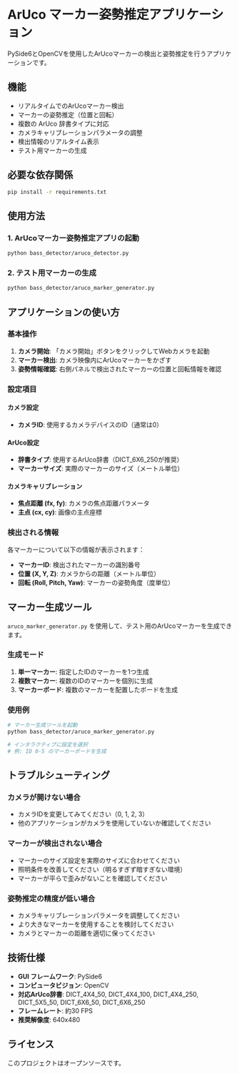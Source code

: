 # ArUco マーカー姿勢推定アプリケーション

PySide6とOpenCVを使用したArUcoマーカーの検出と姿勢推定を行うアプリケーションです。

## 機能

- リアルタイムでのArUcoマーカー検出
- マーカーの姿勢推定（位置と回転）
- 複数の ArUco 辞書タイプに対応
- カメラキャリブレーションパラメータの調整
- 検出情報のリアルタイム表示
- テスト用マーカーの生成

## 必要な依存関係

```bash
pip install -r requirements.txt
```

## 使用方法

### 1. ArUcoマーカー姿勢推定アプリの起動

```bash
python bass_detector/aruco_detector.py
```

### 2. テスト用マーカーの生成

```bash
python bass_detector/aruco_marker_generator.py
```

## アプリケーションの使い方

### 基本操作

1. **カメラ開始**: 「カメラ開始」ボタンをクリックしてWebカメラを起動
2. **マーカー検出**: カメラ映像内にArUcoマーカーをかざす
3. **姿勢情報確認**: 右側パネルで検出されたマーカーの位置と回転情報を確認

### 設定項目

#### カメラ設定
- **カメラID**: 使用するカメラデバイスのID（通常は0）

#### ArUco設定
- **辞書タイプ**: 使用するArUco辞書（DICT_6X6_250が推奨）
- **マーカーサイズ**: 実際のマーカーのサイズ（メートル単位）

#### カメラキャリブレーション
- **焦点距離 (fx, fy)**: カメラの焦点距離パラメータ
- **主点 (cx, cy)**: 画像の主点座標

### 検出される情報

各マーカーについて以下の情報が表示されます：

- **マーカーID**: 検出されたマーカーの識別番号
- **位置 (X, Y, Z)**: カメラからの距離（メートル単位）
- **回転 (Roll, Pitch, Yaw)**: マーカーの姿勢角度（度単位）

## マーカー生成ツール

`aruco_marker_generator.py` を使用して、テスト用のArUcoマーカーを生成できます。

### 生成モード

1. **単一マーカー**: 指定したIDのマーカーを1つ生成
2. **複数マーカー**: 複数のIDのマーカーを個別に生成
3. **マーカーボード**: 複数のマーカーを配置したボードを生成

### 使用例

```bash
# マーカー生成ツールを起動
python bass_detector/aruco_marker_generator.py

# インタラクティブに設定を選択
# 例: ID 0-5 のマーカーボードを生成
```

## トラブルシューティング

### カメラが開けない場合
- カメラIDを変更してみてください（0, 1, 2, 3）
- 他のアプリケーションがカメラを使用していないか確認してください

### マーカーが検出されない場合
- マーカーのサイズ設定を実際のサイズに合わせてください
- 照明条件を改善してください（明るすぎず暗すぎない環境）
- マーカーが平らで歪みがないことを確認してください

### 姿勢推定の精度が低い場合
- カメラキャリブレーションパラメータを調整してください
- より大きなマーカーを使用することを検討してください
- カメラとマーカーの距離を適切に保ってください

## 技術仕様

- **GUI フレームワーク**: PySide6
- **コンピュータビジョン**: OpenCV
- **対応ArUco辞書**: DICT_4X4_50, DICT_4X4_100, DICT_4X4_250, DICT_5X5_50, DICT_6X6_50, DICT_6X6_250
- **フレームレート**: 約30 FPS
- **推奨解像度**: 640x480

## ライセンス

このプロジェクトはオープンソースです。
